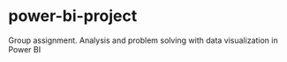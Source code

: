 # power-bi-project

Group assignment. Analysis and problem solving with data visualization in Power BI
